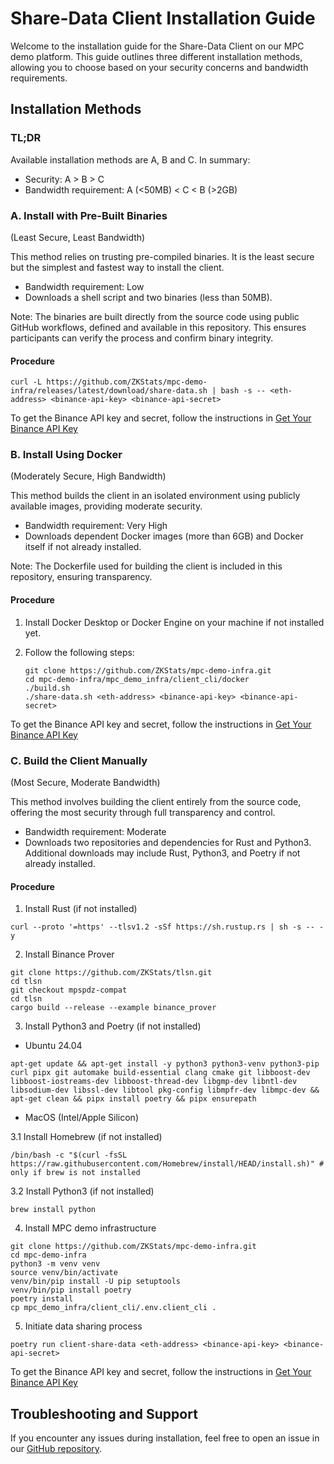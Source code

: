 # Share-Data Client Installation Guide
Welcome to the installation guide for the Share-Data Client on our MPC demo platform. This guide outlines three different installation methods, allowing you to choose based on your security concerns and bandwidth requirements.

## Installation Methods
### TL;DR
Available installation methods are A, B and C. In summary:

- Security: A > B > C
- Bandwidth requirement: A (<50MB) < C < B (>2GB)

### A. Install with Pre-Built Binaries

(Least Secure, Least Bandwidth)

This method relies on trusting pre-compiled binaries. It is the least secure but the simplest and fastest way to install the client.

- Bandwidth requirement: Low
- Downloads a shell script and two binaries (less than 50MB).

Note: The binaries are built directly from the source code using public GitHub workflows, defined and available in this repository. This ensures participants can verify the process and confirm binary integrity.

#### Procedure

```
curl -L https://github.com/ZKStats/mpc-demo-infra/releases/latest/download/share-data.sh | bash -s -- <eth-address> <binance-api-key> <binance-api-secret>
```

To get the Binance API key and secret, follow the instructions in [Get Your Binance API Key](https://github.com/ZKStats/mpc-demo-infra/blob/main/mpc_demo_infra/client_cli/docker/README.md#step-1-get-your-binance-api-key)

### B. Install Using Docker

(Moderately Secure, High Bandwidth)

This method builds the client in an isolated environment using publicly available images, providing moderate security.

- Bandwidth requirement: Very High
- Downloads dependent Docker images (more than 6GB) and Docker itself if not already installed.

Note: The Dockerfile used for building the client is included in this repository, ensuring transparency.

#### Procedure
1. Install Docker Desktop or Docker Engine on your machine if not installed yet.
2. Follow the following steps:

    ```
    git clone https://github.com/ZKStats/mpc-demo-infra.git
    cd mpc-demo-infra/mpc_demo_infra/client_cli/docker
    ./build.sh
    ./share-data.sh <eth-address> <binance-api-key> <binance-api-secret>
    ```

To get the Binance API key and secret, follow the instructions in [Get Your Binance API Key](https://github.com/ZKStats/mpc-demo-infra/blob/main/mpc_demo_infra/client_cli/docker/README.md#step-1-get-your-binance-api-key)

### C. Build the Client Manually

(Most Secure, Moderate Bandwidth)

This method involves building the client entirely from the source code, offering the most security through full transparency and control.

- Bandwidth requirement: Moderate
- Downloads two repositories and dependencies for Rust and Python3. Additional downloads may include Rust, Python3, and Poetry if not already installed.

#### Procedure

1. Install Rust (if not installed)
```
curl --proto '=https' --tlsv1.2 -sSf https://sh.rustup.rs | sh -s -- -y
```

2. Install Binance Prover
```
git clone https://github.com/ZKStats/tlsn.git
cd tlsn
git checkout mpspdz-compat
cd tlsn
cargo build --release --example binance_prover
```

3. Install Python3 and Poetry (if not installed)
- Ubuntu 24.04
```
apt-get update && apt-get install -y python3 python3-venv python3-pip curl pipx git automake build-essential clang cmake git libboost-dev libboost-iostreams-dev libboost-thread-dev libgmp-dev libntl-dev libsodium-dev libssl-dev libtool pkg-config libmpfr-dev libmpc-dev && apt-get clean && pipx install poetry && pipx ensurepath
```

- MacOS (Intel/Apple Silicon)

3.1 Install Homebrew (if not installed)
```
/bin/bash -c "$(curl -fsSL https://raw.githubusercontent.com/Homebrew/install/HEAD/install.sh)" # only if brew is not installed
```

3.2 Install Python3 (if not installed)
```
brew install python
```

4. Install MPC demo infrastructure
```
git clone https://github.com/ZKStats/mpc-demo-infra.git
cd mpc-demo-infra
python3 -m venv venv
source venv/bin/activate
venv/bin/pip install -U pip setuptools
venv/bin/pip install poetry
poetry install
cp mpc_demo_infra/client_cli/.env.client_cli .
```

5. Initiate data sharing process
```
poetry run client-share-data <eth-address> <binance-api-key> <binance-api-secret>
```

To get the Binance API key and secret, follow the instructions in [Get Your Binance API Key](https://github.com/ZKStats/mpc-demo-infra/blob/main/mpc_demo_infra/client_cli/docker/README.md#step-1-get-your-binance-api-key)

## Troubleshooting and Support
If you encounter any issues during installation, feel free to open an issue in our [GitHub repository](https://github.com/ZKStats/mpc-demo-infra).

